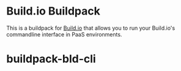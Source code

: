 # Build.io Buildpack

This is a buildpack for [Build.io](https://build.io) that allows you to run your Build.io's commandline interface in PaaS environments.
# buildpack-bld-cli
